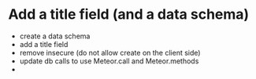 # Add a title field (and a data schema)

- create a data schema
- add a title field
- remove insecure (do not allow create on the client side)
- update db calls to use Meteor.call and Meteor.methods
- 

